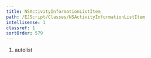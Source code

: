 ```yaml
---
title: NSActivityInformationListItem
path: /EJScript/Classes/NSActivityInformationListItem
intellisense: 1
classref: 1
sortOrder: 579
---
```







1. autolist

